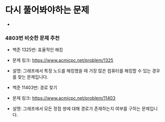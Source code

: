 # 다시 풀어봐야하는 문제

- 
### 4803번 비슷한 문제 추천


- 백준 1325번: 효율적인 해킹
- 문제 링크: https://www.acmicpc.net/problem/1325
- 설명: 그래프에서 특정 노드를 해킹했을 때 가장 많은 컴퓨터를 해킹할 수 있는 경우를 찾는 문제입니다.

- 백준 11403번: 경로 찾기
- 문제 링크: https://www.acmicpc.net/problem/11403
- 설명: 그래프에서 모든 정점 쌍에 대해 경로가 존재하는지 여부를 구하는 문제입니다.
